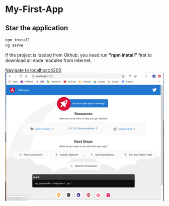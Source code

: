 # My-First-App

## Star the application
```bash
npm install
ng serve
```
If the project is loaded from Github, you need run **"npm install"** first to download all node modules from internet.

[Navigate to localhost:4200](http://localhost:4200)
![The very first web page looks like this](my-first-app.png)
